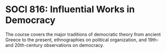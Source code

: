 # SOCI 816: Influential Works in Democracy

The course covers the major traditions of democratic theory from ancient Greece to the present, ethnographies on political organization, and 19th- and 20th-century observations on democracy.